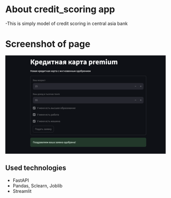# About credit_scoring app
-This is simply model of credit scoring in central asia bank
# Screenshot of page
![Main page image](images/main_page_scrennshot.png)
## Used technologies
- FastAPI
- Pandas, Sclearn, Joblib
- Streamlit